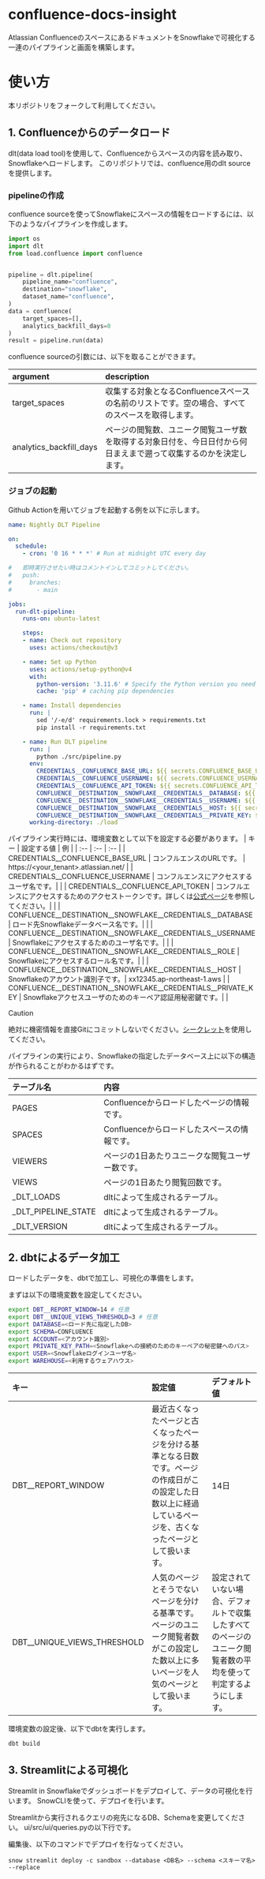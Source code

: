 # confluence-docs-insight

Atlassian ConfluenceのスペースにあるドキュメントをSnowflakeで可視化する一連のパイプラインと画面を構築します。

# 使い方

本リポジトリをフォークして利用してください。

## 1. Confluenceからのデータロード

dlt(data load tool)を使用して、Confluenceからスペースの内容を読み取り、Snowflakeへロードします。
このリポジトリでは、confluence用のdlt sourceを提供します。

### pipelineの作成

confluence sourceを使ってSnowflakeにスペースの情報をロードするには、以下のようなパイプラインを作成します。

```python
import os
import dlt
from load.confluence import confluence


pipeline = dlt.pipeline(
    pipeline_name="confluence",
    destination="snowflake",
    dataset_name="confluence",
)
data = confluence(
    target_spaces=[],
    analytics_backfill_days=0
)
result = pipeline.run(data)

```

confluence sourceの引数には、以下を取ることができます。

| argument                | description                               |
| :---------------------- | :---------------------------------------- |
| target_spaces           | 収集する対象となるConfluenceスペースの名前のリストです。空の場合、すべてのスペースを取得します。|
| analytics_backfill_days | ページの閲覧数、ユニーク閲覧ユーザ数を取得する対象日付を、今日日付から何日まえまで遡って収集するのかを決定します。|

### ジョブの起動

Github Actionを用いてジョブを起動する例を以下に示します。

```yml
name: Nightly DLT Pipeline

on:
  schedule:
    - cron: '0 16 * * *' # Run at midnight UTC every day

#   即時実行させたい時はコメントインしてコミットしてください。
#   push:
#     branches:
#       - main

jobs:
  run-dlt-pipeline:
    runs-on: ubuntu-latest

    steps:
    - name: Check out repository
      uses: actions/checkout@v3

    - name: Set up Python
      uses: actions/setup-python@v4
      with:
        python-version: '3.11.6' # Specify the Python version you need
        cache: 'pip' # caching pip dependencies

    - name: Install dependencies
      run: |
        sed '/-e/d' requirements.lock > requirements.txt
        pip install -r requirements.txt

    - name: Run DLT pipeline
      run: |
        python ./src/pipeline.py
      env:
        CREDENTIALS__CONFLUENCE_BASE_URL: ${{ secrets.CONFLUENCE_BASE_URL }}
        CREDENTIALS__CONFLUENCE_USERNAME: ${{ secrets.CONFLUENCE_USERNAME }}
        CREDENTIALS__CONFLUENCE_API_TOKEN: ${{ secrets.CONFLUENCE_API_TOKEN }}
        CONFLUENCE__DESTINATION__SNOWFLAKE__CREDENTIALS__DATABASE: ${{ secrets.SNOWFLAKE_DATABASE }}
        CONFLUENCE__DESTINATION__SNOWFLAKE__CREDENTIALS__USERNAME: ${{ secrets.SNOWFLAKE_USERNAME }}
        CONFLUENCE__DESTINATION__SNOWFLAKE__CREDENTIALS__HOST: ${{ secrets.SNOWFLAKE_ACCOUNT }}
        CONFLUENCE__DESTINATION__SNOWFLAKE__CREDENTIALS__PRIVATE_KEY: ${{ secrets.SNOWFLAKE_PRIVATE_KEY }}
      working-directory: ./load
```

パイプライン実行時には、環境変数として以下を設定する必要があります。
| キー | 設定する値 | 例 |
| :-- | :-- | :-- |
| CREDENTIALS__CONFLUENCE_BASE_URL | コンフルエンスのURLです。 | https://<your_tenant>.atlassian.net/ |
| CREDENTIALS__CONFLUENCE_USERNAME | コンフルエンスにアクセスするユーザ名です。| |
| CREDENTIALS__CONFLUENCE_API_TOKEN | コンフルエンスにアクセスするためのアクセストークンです。詳しくは[公式ページ](https://ja.confluence.atlassian.com/enterprise/using-personal-access-tokens-1026032365.html)を参照してください。| |
| CONFLUENCE__DESTINATION__SNOWFLAKE__CREDENTIALS__DATABASE | ロード先Snowflakeデータベース名です。| |
| CONFLUENCE__DESTINATION__SNOWFLAKE__CREDENTIALS__USERNAME | Snowflakeにアクセスするためのユーザ名です。| |
| CONFLUENCE__DESTINATION__SNOWFLAKE__CREDENTIALS__ROLE | Snowflakeにアクセスするロール名です。| |
| CONFLUENCE__DESTINATION__SNOWFLAKE__CREDENTIALS__HOST | Snowflakeのアカウント識別子です。| xx12345.ap-northeast-1.aws |
| CONFLUENCE__DESTINATION__SNOWFLAKE__CREDENTIALS__PRIVATE_KEY | Snowflakeアクセスユーザのためのキーペア認証用秘密鍵です。| |

> [!CAUTION]
> 絶対に機密情報を直接Gitにコミットしないでください。[シークレット](https://docs.github.com/ja/actions/security-for-github-actions/security-guides/using-secrets-in-github-actions)を使用してください。

パイプラインの実行により、Snowflakeの指定したデータベース上に以下の構造が作られることがわかるはずです。

| テーブル名 | 内容 |
| :-- | :-- |
| PAGES | Confluenceからロードしたページの情報です。 |
| SPACES | Confluenceからロードしたスペースの情報です。 |
| VIEWERS | ページの1日あたりユニークな閲覧ユーザー数です。 |
| VIEWS | ページの1日あたり閲覧回数です。 |
| _DLT_LOADS | dltによって生成されるテーブル。 |
| _DLT_PIPELINE_STATE | dltによって生成されるテーブル。 |
| _DLT_VERSION | dltによって生成されるテーブル。 |

## 2. dbtによるデータ加工

ロードしたデータを、dbtで加工し、可視化の準備をします。

まずは以下の環境変数を設定してください。

```bash
export DBT__REPORT_WINDOW=14 # 任意
export DBT__UNIQUE_VIEWS_THRESHOLD=3 # 任意
export DATABASE=<ロード先に指定したDB>
export SCHEMA=CONFLUENCE
export ACCOUNT=<アカウント識別>
export PRIVATE_KEY_PATH=<Snowflakeへの接続のためのキーペアの秘密鍵へのパス>
export USER=<Snowflakeログインユーザ名>
export WAREHOUSE=<利用するウェアハウス>
```

| キー | 設定値 | デフォルト値 |
| :-- | :--- | :--- |
| DBT__REPORT_WINDOW | 最近古くなったページと古くなったページを分ける基準となる日数です。ページの作成日がこの設定した日数以上に経過しているページを、古くなったページとして扱います。| 14日 |
| DBT__UNIQUE_VIEWS_THRESHOLD | 人気のページとそうでないページを分ける基準です。ページのユニーク閲覧者数がこの設定した数以上に多いページを人気のページとして扱います。| 設定されていない場合、デフォルトで収集したすべてのページのユニーク閲覧者数の平均を使って判定するようにします。 | 

環境変数の設定後、以下でdbtを実行します。

```bash
dbt build
```

## 3. Streamlitによる可視化

Streamlit in Snowflakeでダッシュボードをデプロイして、データの可視化を行います。
SnowCLIを使って、デプロイを行います。

Streamlitから実行されるクエリの宛先になるDB、Schemaを変更してください。
ui/src/ui/queries.pyの以下行です。


編集後、以下のコマンドでデプロイを行なってください。
```
snow streamlit deploy -c sandbox --database <DB名> --schema <スキーマ名> --replace
```
